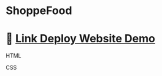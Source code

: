 # ShoppeFood

# 🌟 [Link Deploy Website Demo](https://tuanpa-3045.github.io/ShoppeFood/)

<p>HTML</p>
<p>CSS</p>
